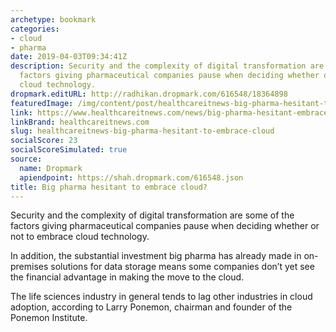 ```yaml
---
archetype: bookmark
categories:
- cloud
- pharma
date: 2019-04-03T09:34:41Z
description: Security and the complexity of digital transformation are some of the
  factors giving pharmaceutical companies pause when deciding whether or not to embrace
  cloud technology.
dropmark.editURL: http://radhikan.dropmark.com/616548/18364898
featuredImage: /img/content/post/healthcareitnews-big-pharma-hesitant-to-embrace-cloud.jpg
link: https://www.healthcareitnews.com/news/big-pharma-hesitant-embrace-cloud
linkBrand: healthcareitnews.com
slug: healthcareitnews-big-pharma-hesitant-to-embrace-cloud
socialScore: 23
socialScoreSimulated: true
source:
  name: Dropmark
  apiendpoint: https://shah.dropmark.com/616548.json
title: Big pharma hesitant to embrace cloud?
---
```

Security and the complexity of digital transformation are some of the factors giving pharmaceutical companies pause when deciding whether or not to embrace cloud technology.

In addition, the substantial investment big pharma has already made in on-premises solutions for data storage means some companies don’t yet see the financial advantage in making the move to the cloud.

The life sciences industry in general tends to lag other industries in cloud adoption, according to Larry Ponemon, chairman and founder of the Ponemon Institute.

